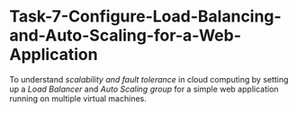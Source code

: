 # Task-7-Configure-Load-Balancing-and-Auto-Scaling-for-a-Web-Application
To understand *scalability and fault tolerance* in cloud computing by setting up a *Load Balancer* and *Auto Scaling group* for a simple web application running on multiple virtual machines.
